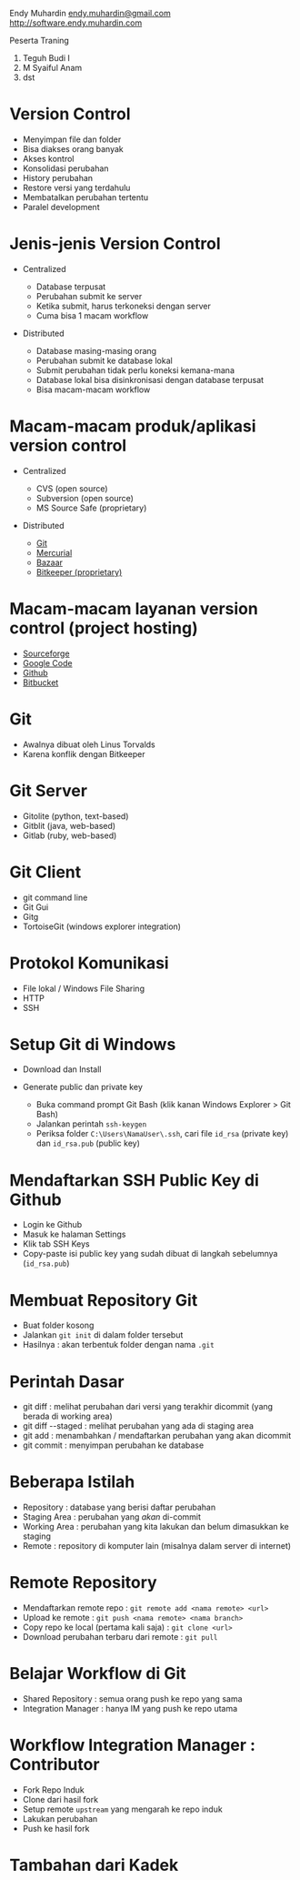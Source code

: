 Endy Muhardin
endy.muhardin@gmail.com
http://software.endy.muhardin.com

Peserta Traning
1. Teguh Budi I
2. M Syaiful Anam
3. dst

# Version Control #

* Menyimpan file dan folder
* Bisa diakses orang banyak
* Akses kontrol
* Konsolidasi perubahan
* History perubahan
* Restore versi yang terdahulu
* Membatalkan perubahan tertentu
* Paralel development

# Jenis-jenis Version Control

* Centralized
    
    * Database terpusat
    * Perubahan submit ke server
    * Ketika submit, harus terkoneksi dengan server
    * Cuma bisa 1 macam workflow

* Distributed

    * Database masing-masing orang
    * Perubahan submit ke database lokal
    * Submit perubahan tidak perlu koneksi kemana-mana
    * Database lokal bisa disinkronisasi dengan database terpusat
    * Bisa macam-macam workflow
    
# Macam-macam produk/aplikasi version control

* Centralized

    * CVS (open source)
    * Subversion (open source)
    * MS Source Safe (proprietary)

* Distributed

    * [Git](http://git-scm.com/)
    * [Mercurial](http://mercurial.selenic.com/)
    * [Bazaar](http://bazaar.canonical.com/en/)
    * [Bitkeeper (proprietary)](http://www.bitkeeper.com/)

# Macam-macam layanan version control (project hosting)

* [Sourceforge](http://sourceforge.net/)
* [Google Code](https://code.google.com)
* [Github](https://github.com)
* [Bitbucket](https://bitbucket.org)

# Git

* Awalnya dibuat oleh Linus Torvalds
* Karena konflik dengan Bitkeeper

# Git Server

* Gitolite (python, text-based)
* Gitblit (java, web-based)
* Gitlab (ruby, web-based)

# Git Client

* git command line
* Git Gui
* Gitg
* TortoiseGit (windows explorer integration)

# Protokol Komunikasi

* File lokal / Windows File Sharing
* HTTP
* SSH

# Setup Git di Windows

* Download dan Install
* Generate public dan private key

    * Buka command prompt Git Bash (klik kanan Windows Explorer > Git Bash)
    * Jalankan perintah `ssh-keygen`
    * Periksa folder `C:\Users\NamaUser\.ssh`, cari file `id_rsa` (private key) dan `id_rsa.pub` (public key)

# Mendaftarkan SSH Public Key di Github

* Login ke Github
* Masuk ke halaman Settings
* Klik tab SSH Keys
* Copy-paste isi public key yang sudah dibuat di langkah sebelumnya (`id_rsa.pub`)

# Membuat Repository Git

* Buat folder kosong
* Jalankan `git init` di dalam folder tersebut
* Hasilnya : akan terbentuk folder dengan nama `.git`

# Perintah Dasar

* git diff : melihat perubahan dari versi yang terakhir dicommit (yang berada di working area)
* git diff --staged : melihat perubahan yang ada di staging area
* git add : menambahkan / mendaftarkan perubahan yang akan dicommit
* git commit : menyimpan perubahan ke database

# Beberapa Istilah

* Repository : database yang berisi daftar perubahan
* Staging Area : perubahan yang *akan* di-commit
* Working Area : perubahan yang kita lakukan dan belum dimasukkan ke staging
* Remote : repository di komputer lain (misalnya dalam server di internet)

# Remote Repository

* Mendaftarkan remote repo : `git remote add <nama remote> <url>`
* Upload ke remote : `git push <nama remote> <nama branch>`
* Copy repo ke local (pertama kali saja) : `git clone <url>`
* Download perubahan terbaru dari remote : `git pull`

# Belajar Workflow di Git

* Shared Repository : semua orang push ke repo yang sama
* Integration Manager : hanya IM yang push ke repo utama

# Workflow Integration Manager : Contributor

* Fork Repo Induk
* Clone dari hasil fork
* Setup remote `upstream` yang mengarah ke repo induk
* Lakukan perubahan
* Push ke hasil fork

# Tambahan dari Kadek
